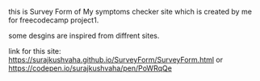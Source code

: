 this is Survey Form of My symptoms checker site which is created by me for freecodecamp project1.

some desgins are inspired from diffrent sites.

link for this site: https://surajkushvaha.github.io/SurveyForm/SurveyForm.html or https://codepen.io/surajkushvaha/pen/PoWRqQe
